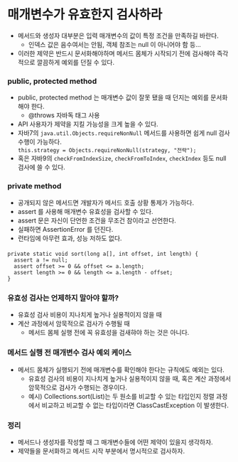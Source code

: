 # 매개변수가 유효한지 검사하라

* 메서드와 생성자 대부분은 입력 매개변수의 값이 특정 조건을 만족하길 바란다.
    * 인덱스 값은 음수여서는 안됨, 객체 참조는 null 이 아니어야 함 등...
* 이러한 제약은 반드시 문서화해야하며 메서드 몸체가 시작되기 전에 검사해야 즉각적으로 깔끔하게 예외를 던질 수 있다.

### public, protected method
* public, protected method 는 매개변수 값이 잘못 됐을 때 던지는 예외를 문서화해야 한다.
    * @throws 자바독 태그 사용
* API 사용자가 제약을 지킬 가능성을 크게 높을 수 있다.
* 자바7의 `java.util.Objects.requireNonNull` 메서드를 사용하면 쉽게 null 검사 수행이 가능하다.  
  `this.strategy = Objects.requireNonNull(strategy, "전략");`
* 혹은 자바9의 `checkFromIndexSize`, `checkFromToIndex`, `checkIndex` 등도 null 검사에 쓸 수 있다.

### private method
* 공개되지 않은 메서드면 개발자가 메서드 호출 상황 통제가 가능하다.
* assert 를 사용해 매개변수 유효성을 검사할 수 있다.
* assert 문은 자신이 단언한 조건을 무조건 참이라고 선언한다.
* 실패하면 AssertionError 를 던진다.
* 런타임에 아무런 효과, 성능 저하도 없다.
####
    private static void sort(long a[], int offset, int length) {
      assert a != null;
      assert offset >= 0 && offset <= a.length;
      assert length >= 0 && length <= a.length - offset;
    }

### 유효성 검사는 언제하지 말아야 할까?
* 유효성 검사 비용이 지나치게 높거나 실용적이지 않을 때
* 계산 과정에서 암묵적으로 검사가 수행될 때
    * 메서드 몸체 실행 전에 꼭 유효성을 검새햐야 하는 것은 아니다.

### 메서드 실행 전 매개변수 검사 예외 케이스
* 메서드 몸체가 실행되기 전에 매개변수를 확인해야 한다는 규칙에도 예외는 있다.
    * 유효성 검사의 비용이 지나치게 높거나 실용적이지 않을 때, 혹은 계산 과정에서 암묵적으로 검사가 수행되는 경우이다.
    * 예시) Collections.sort(List)는 두 원소를 비교할 수 있는 타입인지 정렬 과정에서 비교하고 비교할 수 없는 타입이라면 ClassCastException 이 발생한다.

### 정리
* 메서드나 생성자를 작성할 때 그 매개변수들에 어떤 제약이 있을지 생각하자.
* 제약들을 문서화하고 메서드 시작 부분에서 명시적으로 검사하자.